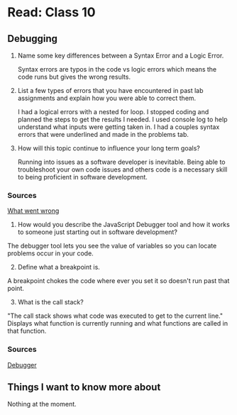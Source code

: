 # Read: Class 10

## Debugging

1. Name some key differences between a Syntax Error and a Logic Error.

    Syntax errors are typos in the code vs logic errors which means the code runs but gives the wrong results.

2. List a few types of errors that you have encountered in past lab assignments and explain how you were able to correct them.

    I had a logical errors with a nested for loop. I stopped coding and planned the steps to get the results I needed. I used console log to help understand what inputs were getting taken in. I had a couples syntax errors that were underlined and made in the problems tab.

3. How will this topic continue to influence your long term goals?

    Running into issues as a software developer is inevitable. Being able to troubleshoot your own code issues and others code is a necessary skill to being proficient in software development.

### Sources

[What went wrong](https://developer.mozilla.org/en-US/docs/Learn/JavaScript/First_steps/What_went_wrong)

1. How would you describe the JavaScript Debugger tool and how it works to someone just starting out in software development?

The debugger tool lets you see the value of variables so you can locate problems occur in your code.

2. Define what a breakpoint is.

A breakpoint chokes the code where ever you set it so doesn't run past that point.

3. What is the call stack?

"The call stack shows what code was executed to get to the current line." Displays what function is currently running and what functions are called in that function.

### Sources

[Debugger](https://developer.mozilla.org/en-US/docs/Learn/Common_questions/What_are_browser_developer_tools#the_javascript_debugger)

## Things I want to know more about
Nothing at the moment.